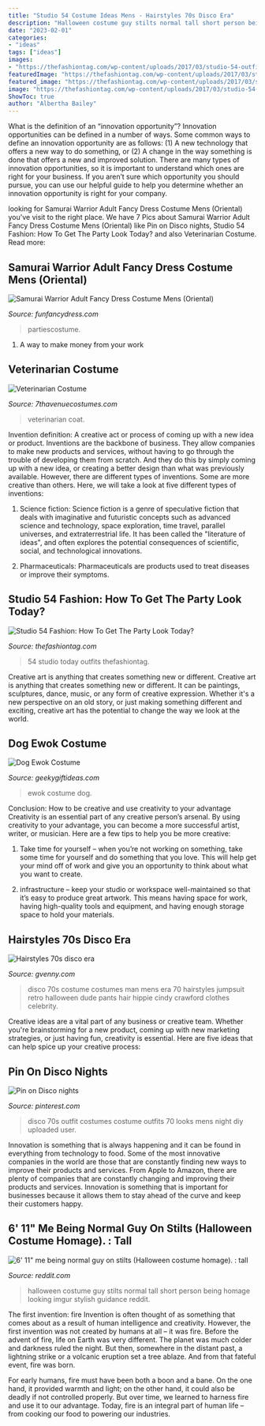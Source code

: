 ```yaml
---
title: "Studio 54 Costume Ideas Mens - Hairstyles 70s Disco Era"
description: "Halloween costume guy stilts normal tall short person being homage looking imgur stylish guidance reddit"
date: "2023-02-01"
categories:
- "ideas"
tags: ["ideas"]
images:
- "https://thefashiontag.com/wp-content/uploads/2017/03/studio-54-outfits.jpg"
featuredImage: "https://thefashiontag.com/wp-content/uploads/2017/03/studio-54-outfits.jpg"
featured_image: "https://thefashiontag.com/wp-content/uploads/2017/03/studio-54-outfits.jpg"
image: "https://thefashiontag.com/wp-content/uploads/2017/03/studio-54-outfits.jpg"
ShowToc: true
author: "Albertha Bailey"
---
```



What is the definition of an “innovation opportunity”?
Innovation opportunities can be defined in a number of ways. Some common ways to define an innovation opportunity are as follows: (1) A new technology that offers a new way to do something, or (2) A change in the way something is done that offers a new and improved solution. 
There are many types of innovation opportunities, so it is important to understand which ones are right for your business. If you aren’t sure which opportunity you should pursue, you can use our helpful guide to help you determine whether an innovation opportunity is right for your company.

	

		
looking for Samurai Warrior Adult Fancy Dress Costume Mens (Oriental) you've visit to the right place. We have 7 Pics about Samurai Warrior Adult Fancy Dress Costume Mens (Oriental) like Pin on Disco nights, Studio 54 Fashion: How To Get The Party Look Today? and also Veterinarian Costume. Read more:
		
    
## Samurai Warrior Adult Fancy Dress Costume Mens (Oriental)

<img loading=lazy src="https://www.funfancydress.com/media/catalog/product/cache/1/image/1200x/040ec09b1e35df139433887a97daa66f/S/A/SANC_5620.jpg" onerror="this.onerror=null;this.src='https://tse4.mm.bing.net/th?id=OIP.Hr809hnZHi8MhiLIpnpSFQHaNG&amp;pid=15.1';" alt="Samurai Warrior Adult Fancy Dress Costume Mens (Oriental)">

_Source: funfancydress.com_

>partiescostume. 

	

1. A way to make money from your work

    
## Veterinarian Costume

<img loading=lazy src="http://www.7thavenuecostumes.com/pictures/750x950/P_U1_25729.jpg" onerror="this.onerror=null;this.src='https://tse1.mm.bing.net/th?id=OIP.lOEwj9cui31uBnSlY9_7OQHaJY&amp;pid=15.1';" alt="Veterinarian Costume">

_Source: 7thavenuecostumes.com_

>veterinarian coat. 

	

Invention definition: A creative act or process of coming up with a new idea or product.
Inventions are the backbone of business. They allow companies to make new products and services, without having to go through the trouble of developing them from scratch. And they do this by simply coming up with a new idea, or creating a better design than what was previously available.
However, there are different types of inventions. Some are more creative than others. Here, we will take a look at five different types of inventions:

1) Science fiction: Science fiction is a genre of speculative fiction that deals with imaginative and futuristic concepts such as advanced science and technology, space exploration, time travel, parallel universes, and extraterrestrial life. It has been called the "literature of ideas", and often explores the potential consequences of scientific, social, and technological innovations.

2) Pharmaceuticals: Pharmaceuticals are products used to treat diseases or improve their symptoms.

    
## Studio 54 Fashion: How To Get The Party Look Today?

<img loading=lazy src="https://thefashiontag.com/wp-content/uploads/2017/03/studio-54-outfits.jpg" onerror="this.onerror=null;this.src='https://tse2.mm.bing.net/th?id=OIP.tk34TcjgTRSrAqTtqPRU6wHaDt&amp;pid=15.1';" alt="Studio 54 Fashion: How To Get The Party Look Today?">

_Source: thefashiontag.com_

>54 studio today outfits thefashiontag. 

	

Creative art is anything that creates something new or different.
Creative art is anything that creates something new or different. It can be paintings, sculptures, dance, music, or any form of creative expression. Whether it's a new perspective on an old story, or just making something different and exciting, creative art has the potential to change the way we look at the world.

    
## Dog Ewok Costume

<img loading=lazy src="https://www.geekygiftideas.com/wp-content/uploads/Dog-Ewok-Costume.jpg" onerror="this.onerror=null;this.src='https://tse2.mm.bing.net/th?id=OIP.qyAs_qaujMAA1ui3_fqjnAHaHa&amp;pid=15.1';" alt="Dog Ewok Costume">

_Source: geekygiftideas.com_

>ewok costume dog. 

	

Conclusion: How to be creative and use creativity to your advantage
Creativity is an essential part of any creative person’s arsenal. By using creativity to your advantage, you can become a more successful artist, writer, or musician. Here are a few tips to help you be more creative:
1. Take time for yourself – when you’re not working on something, take some time for yourself and do something that you love. This will help get your mind off of work and give you an opportunity to think about what you want to create.

2. infrastructure – keep your studio or workspace well-maintained so that it’s easy to produce great artwork. This means having space for work, having high-quality tools and equipment, and having enough storage space to hold your materials.


    
## Hairstyles 70s Disco Era

<img loading=lazy src="https://gvenny.com/images3/hairstyles-70s-disco-era/hairstyles-70s-disco-era-07_6.jpg" onerror="this.onerror=null;this.src='https://tse4.mm.bing.net/th?id=OIP.j4r05x8-eAVKM8fRfqf6xQHaKk&amp;pid=15.1';" alt="Hairstyles 70s disco era">

_Source: gvenny.com_

>disco 70s costume costumes man mens era 70 hairstyles jumpsuit retro halloween dude pants hair hippie cindy crawford clothes celebrity. 

	

Creative ideas are a vital part of any business or creative team. Whether you're brainstorming for a new product, coming up with new marketing strategies, or just having fun, creativity is essential. Here are five ideas that can help spice up your creative process:

    
## Pin On Disco Nights

<img loading=lazy src="https://i.pinimg.com/originals/c3/ce/d2/c3ced2ef088084ee1e68866e51a02027.jpg" onerror="this.onerror=null;this.src='https://tse4.mm.bing.net/th?id=OIP.nI2HiRcTjxFGVlQAAs69dgHaMJ&amp;pid=15.1';" alt="Pin on Disco nights">

_Source: pinterest.com_

>disco 70s outfit costumes costume outfits 70 looks mens night diy uploaded user. 

	

Innovation is something that is always happening and it can be found in everything from technology to food. Some of the most innovative companies in the world are those that are constantly finding new ways to improve their products and services. From Apple to Amazon, there are plenty of companies that are constantly changing and improving their products and services. Innovation is something that is important for businesses because it allows them to stay ahead of the curve and keep their customers happy.

    
## 6&#039; 11&quot; Me Being Normal Guy On Stilts (Halloween Costume Homage). : Tall

<img loading=lazy src="http://i.imgur.com/ET6BSj0.jpg" onerror="this.onerror=null;this.src='https://tse1.mm.bing.net/th?id=OIP.9lkSDMOiWyXGKlTfqgmfnQHaJ4&amp;pid=15.1';" alt="6&#039; 11&quot; me being normal guy on stilts (Halloween costume homage). : tall">

_Source: reddit.com_

>halloween costume guy stilts normal tall short person being homage looking imgur stylish guidance reddit. 

	

The first invention: fire
Invention is often thought of as something that comes about as a result of human intelligence and creativity. However, the first invention was not created by humans at all – it was fire.
Before the advent of fire, life on Earth was very different. The planet was much colder and darkness ruled the night. But then, somewhere in the distant past, a lightning strike or a volcanic eruption set a tree ablaze. And from that fateful event, fire was born.

For early humans, fire must have been both a boon and a bane. On the one hand, it provided warmth and light; on the other hand, it could also be deadly if not controlled properly. But over time, we learned to harness fire and use it to our advantage. Today, fire is an integral part of human life – from cooking our food to powering our industries.


